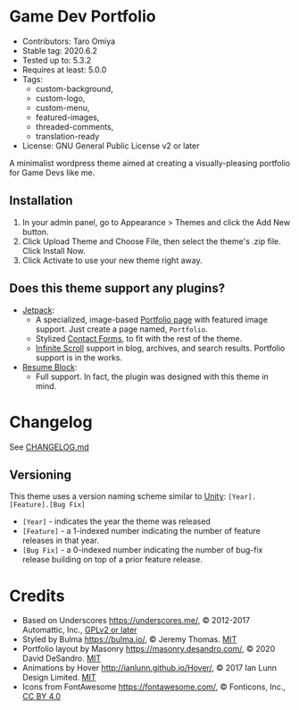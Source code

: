 Game Dev Portfolio
===

- Contributors: Taro Omiya
- Stable tag: 2020.6.2
- Tested up to: 5.3.2
- Requires at least: 5.0.0
- Tags:
	- custom-background,
	- custom-logo,
	- custom-menu,
	- featured-images,
	- threaded-comments,
	- translation-ready
- License: GNU General Public License v2 or later

A minimalist wordpress theme aimed at creating a visually-pleasing portfolio for Game Devs like me.

Installation
---

1. In your admin panel, go to Appearance > Themes and click the Add New button.
2. Click Upload Theme and Choose File, then select the theme's .zip file. Click Install Now.
3. Click Activate to use your new theme right away.

Does this theme support any plugins?
---

- [Jetpack](https://jetpack.com/):
    - A specialized, image-based [Portfolio page](https://jetpack.com/support/custom-content-types/) with featured image support.  Just create a page named, `Portfolio`.
    - Stylized [Contact Forms](https://jetpack.com/support/jetpack-blocks/form-block/), to fit with the rest of the theme.
    - [Infinite Scroll](https://jetpack.com/features/design/infinite-scroll/) support in blog, archives, and search results.  Portfolio support is in the works.
- [Resume Block](https://github.com/japtar10101/resume-block):
    - Full support. In fact, the plugin was designed with this theme in mind.

Changelog
===

See [CHANGELOG.md](/CHANGELOG.md)

Versioning
---

This theme uses a version naming scheme similar to [Unity](https://unity.com/): `[Year].[Feature].[Bug Fix]`

- `[Year]` - indicates the year the theme was released
- `[Feature]` - a 1-indexed number indicating the number of feature releases in that year.
- `[Bug Fix]` - a 0-indexed number indicating the number of bug-fix release building on top of a prior feature release.

Credits
===

* Based on Underscores https://underscores.me/, © 2012-2017 Automattic, Inc., [GPLv2 or later](https://www.gnu.org/licenses/gpl-2.0.html)
* Styled by Bulma https://bulma.io/, © Jeremy Thomas. [MIT](https://opensource.org/licenses/mit-license.php)
* Portfolio layout by Masonry https://masonry.desandro.com/, © 2020 David DeSandro. [MIT](https://opensource.org/licenses/mit-license.php)
* Animations by Hover http://ianlunn.github.io/Hover/, © 2017 Ian Lunn Design Limited. [MIT](https://opensource.org/licenses/mit-license.php)
* Icons from FontAwesome https://fontawesome.com/, © Fonticons, Inc., [CC BY 4.0](https://creativecommons.org/licenses/by/4.0/)
